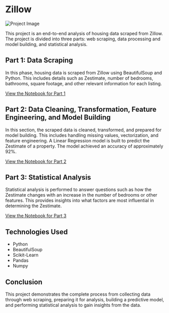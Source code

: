 # Zillow

![Project Image](https://m.media-amazon.com/images/I/71ax+BgCs5L.jpg)  

This project is an end-to-end analysis of housing data scraped from Zillow. The project is divided into three parts: web scraping, data processing and model building, and statistical analysis.

## Part 1: Data Scraping

In this phase, housing data is scraped from Zillow using BeautifulSoup and Python. This includes details such as Zestimate, number of bedrooms, bathrooms, square footage, and other relevant information for each listing.

[View the Notebook for Part 1](https://github.com/mudit-mishra8/Zillow/blob/main/WebScrapping.ipynb)

## Part 2: Data Cleaning, Transformation, Feature Engineering, and Model Building

In this section, the scraped data is cleaned, transformed, and prepared for model building. This includes handling missing values, vectorization, and feature engineering. A Linear Regression model is built to predict the Zestimate of a property. The model achieved an accuracy of approximately 92%.

[View the Notebook for Part 2](https://github.com/mudit-mishra8/Zillow/blob/main/Zillow%20Zestimate.ipynb)

## Part 3: Statistical Analysis

Statistical analysis is performed to answer questions such as how the Zestimate changes with an increase in the number of bedrooms or other features. This provides insights into what factors are most influential in determining the Zestimate.

[View the Notebook for Part 3](https://github.com/mudit-mishra8/Zillow/blob/main/Zillow-Stats.ipynb)

## Technologies Used
- Python
- BeautifulSoup
- Scikit-Learn
- Pandas
- Numpy

## Conclusion

This project demonstrates the complete process from collecting data through web scraping, preparing it for analysis, building a predictive model, and performing statistical analysis to gain insights from the data.

